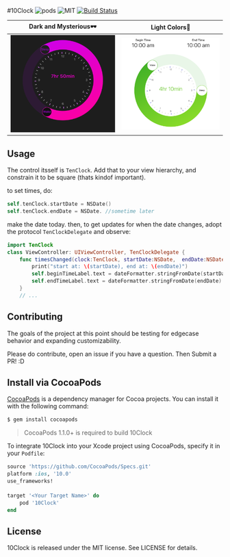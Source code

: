 #10Clock
![pods](https://img.shields.io/cocoapods/v/10Clock.svg?style=flat)
![MIT](https://img.shields.io/cocoapods/v/10Clock.svg?style=flat)
[![Build Status](https://travis-ci.org/joedaniels29/10Clock.svg?branch=master)](https://travis-ci.org/joedaniels29/10Clock)

Dark and Mysterious🕶             |  Light Colors🌻
:-------------------------:|:-------------------------:
![](/assets/computed/10Clock.png)  |  ![](/assets/computed/green.png)

## Usage

The control itsself is `TenClock`. Add that to your view hierarchy, and constrain it to be square (thats kindof important).

to set times, do:

```swift
self.tenClock.startDate = NSDate()
self.tenClock.endDate = NSDate. //sometime later
```

make the date today.
then, to get updates for when the date changes, adopt the protocol `TenClockDelegate` and observe:

```swift
import TenClock
class ViewController: UIViewController, TenClockDelegate {
    func timesChanged(clock:TenClock, startDate:NSDate,  endDate:NSDate  ) -> (){
        print("start at: \(startDate), end at: \(endDate)")
        self.beginTimeLabel.text = dateFormatter.stringFromDate(startDate)
        self.endTimeLabel.text = dateFormatter.stringFromDate(endDate)
    }
    // ...
```


## Contributing

The goals of the project at this point should be testing for edgecase behavior and expanding customizability.

Please do contribute, open an issue if you have a question. Then  Submit a PR!  :D

## Install via CocoaPods

[CocoaPods](http://cocoapods.org) is a dependency manager for Cocoa projects. You can install it with the following command:

```bash
$ gem install cocoapods
```

> CocoaPods 1.1.0+ is required to build 10Clock

To integrate 10Clock into your Xcode project using CocoaPods, specify it in your `Podfile`:

```ruby
source 'https://github.com/CocoaPods/Specs.git'
platform :ios, '10.0'
use_frameworks!

target '<Your Target Name>' do
    pod '10Clock'
end
```



## License

10Clock is released under the MIT license. See LICENSE for details.
